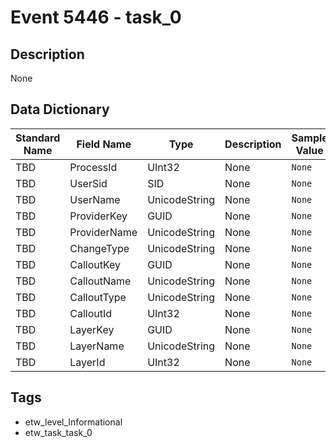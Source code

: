 # Event 5446 - task_0

## Description
None

## Data Dictionary
|Standard Name|Field Name|Type|Description|Sample Value|
|---|---|---|---|---|
|TBD|ProcessId|UInt32|None|`None`|
|TBD|UserSid|SID|None|`None`|
|TBD|UserName|UnicodeString|None|`None`|
|TBD|ProviderKey|GUID|None|`None`|
|TBD|ProviderName|UnicodeString|None|`None`|
|TBD|ChangeType|UnicodeString|None|`None`|
|TBD|CalloutKey|GUID|None|`None`|
|TBD|CalloutName|UnicodeString|None|`None`|
|TBD|CalloutType|UnicodeString|None|`None`|
|TBD|CalloutId|UInt32|None|`None`|
|TBD|LayerKey|GUID|None|`None`|
|TBD|LayerName|UnicodeString|None|`None`|
|TBD|LayerId|UInt32|None|`None`|

## Tags
* etw_level_Informational
* etw_task_task_0